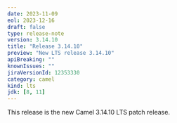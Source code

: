 ```yaml
---
date: 2023-11-09
eol: 2023-12-16
draft: false
type: release-note
version: 3.14.10
title: "Release 3.14.10"
preview: "New LTS release 3.14.10"
apiBreaking: ""
knownIssues: ""
jiraVersionId: 12353330
category: camel
kind: lts
jdk: [8, 11]
---
```


This release is the new Camel 3.14.10 LTS patch release.
